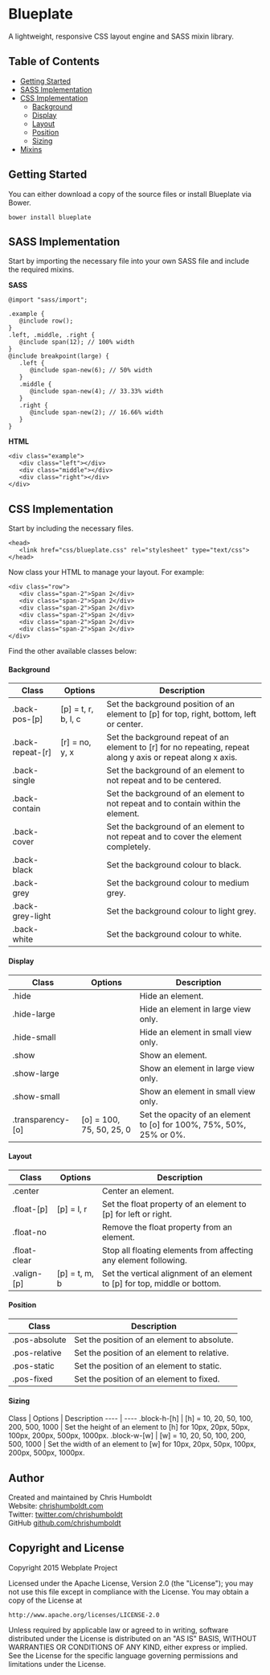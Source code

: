 # Blueplate
A lightweight, responsive CSS layout engine and SASS mixin library.

## Table of Contents

* [Getting Started](#getting-started)
* [SASS Implementation](#sass-implementation)
* [CSS Implementation](#css-implementation)
   * [Background](#background)
   * [Display](#display)
   * [Layout](#layout)
   * [Position](#position)
   * [Sizing](#sizing)
* [Mixins](#mixins)

## Getting Started
You can either download a copy of the source files or install Blueplate via Bower.

```
bower install blueplate
```

## SASS Implementation
Start by importing the necessary file into your own SASS file and include the required mixins.

**SASS**
```
@import "sass/import";

.example {
   @include row();
}
.left, .middle, .right {
   @include span(12); // 100% width
}
@include breakpoint(large) {
   .left {
      @include span-new(6); // 50% width
   }
   .middle {
      @include span-new(4); // 33.33% width
   }
   .right {
      @include span-new(2); // 16.66% width
   }
}
```

**HTML**
```
<div class="example">
   <div class="left"></div>
   <div class="middle"></div>
   <div class="right"></div>
</div>
```

## CSS Implementation
Start by including the necessary files.

```
<head>
   <link href="css/blueplate.css" rel="stylesheet" type="text/css">
</head>
```

Now class your HTML to manage your layout. For example:

```
<div class="row">
   <div class="span-2">Span 2</div>
   <div class="span-2">Span 2</div>
   <div class="span-2">Span 2</div>
   <div class="span-2">Span 2</div>
   <div class="span-2">Span 2</div>
   <div class="span-2">Span 2</div>
</div>
```

Find the other available classes below:

#### Background
Class | Options | Description
---- | ---- | ----
.back-pos-[p] | [p] = t, r, b, l, c | Set the background position of an element to [p] for top, right, bottom, left or center.
.back-repeat-[r] | [r] = no, y, x | Set the background repeat of an element to [r] for no repeating, repeat along y axis or repeat along x axis.
.back-single | | Set the background of an element to not repeat and to be centered.
.back-contain | | Set the background of an element to not repeat and to contain within the element.
.back-cover | | Set the background of an element to not repeat and to cover the element completely.
.back-black | | Set the background colour to black.
.back-grey | | Set the background colour to medium grey.
.back-grey-light | | Set the background colour to light grey.
.back-white | | Set the background colour to white.

#### Display
Class | Options | Description
---- | ---- | ----
.hide | | Hide an element.
.hide-large | | Hide an element in large view only.
.hide-small | | Hide an element in small view only.
.show | | Show an element.
.show-large | | Show an element in large view only.
.show-small | | Show an element in small view only.
.transparency-[o] | [o] = 100, 75, 50, 25, 0 | Set the opacity of an element to [o] for 100%, 75%, 50%, 25% or 0%.

#### Layout
Class | Options | Description
---- | ---- | ----
.center | | Center an element.
.float-[p] | [p] = l, r | Set the float property of an element to [p] for left or right.
.float-no | | Remove the float property from an element.
.float-clear | | Stop all floating elements from affecting any element following.
.valign-[p] | [p] = t, m, b | Set the vertical alignment of an element to [p] for top, middle or bottom.

#### Position
Class | Description
---- | ----
.pos-absolute | Set the position of an element to absolute.
.pos-relative | Set the position of an element to relative.
.pos-static | Set the position of an element to static.
.pos-fixed | Set the position of an element to fixed.

#### Sizing
Class | Options | Description
---- | ----
.block-h-[h] | [h] = 10, 20, 50, 100, 200, 500, 1000 | Set the height of an element to [h] for 10px, 20px, 50px, 100px, 200px, 500px, 1000px.
.block-w-[w] | [w] = 10, 20, 50, 100, 200, 500, 1000 | Set the width of an element to [w] for 10px, 20px, 50px, 100px, 200px, 500px, 1000px.

## Author
Created and maintained by Chris Humboldt<br>
Website: <a href="http://chrishumboldt.com/">chrishumboldt.com</a><br>
Twitter: <a href="https://twitter.com/chrishumboldt">twitter.com/chrishumboldt</a><br>
GitHub <a href="https://github.com/chrishumboldt">github.com/chrishumboldt</a><br>

## Copyright and License
Copyright 2015 Webplate Project

Licensed under the Apache License, Version 2.0 (the "License");
you may not use this file except in compliance with the License.
You may obtain a copy of the License at

    http://www.apache.org/licenses/LICENSE-2.0

Unless required by applicable law or agreed to in writing, software
distributed under the License is distributed on an "AS IS" BASIS,
WITHOUT WARRANTIES OR CONDITIONS OF ANY KIND, either express or implied.
See the License for the specific language governing permissions and
limitations under the License.
